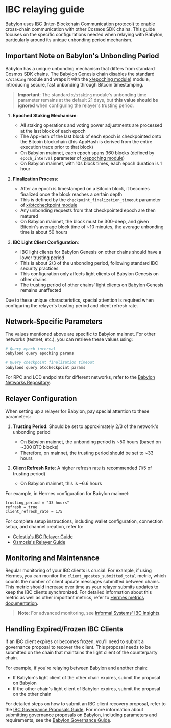 # IBC relaying guide

Babylon uses [IBC](https://ibcprotocol.dev/)
(Inter-Blockchain Communication protocol) to enable cross-chain
communication with other Cosmos SDK chains. This guide focuses on the specific
configurations needed
when relaying with Babylon, particularly around its unique unbonding period
mechanism.

## Important Note on Babylon's Unbonding Period

Babylon has a unique unbonding mechanism that differs from standard Cosmos SDK
chains. The Babylon Genesis chain disables the standard `x/staking` module and
wraps it with the [x/epoching module](https://github.com/babylonlabs-io/babylon/blob/main/x/epoching/README.md)) module, introducing secure, fast unbonding
through Bitcoin timestamping.

> **Important**: The standard `x/staking` module's unbonding time parameter
> remains at the default 21 days, but **this value should be ignored** when
> configuring the relayer's trusting period.

1. **Epoched Staking Mechanism**:
    - All staking operations and voting power adjustments are processed at the
      last block of each epoch
    - The AppHash of the last block of each epoch is checkpointed onto the Bitcoin blockchain
      (this AppHash is derived from the entire execution trace prior to that block)
    - On Babylon mainnet, each epoch spans 360 blocks (defined by `epoch_interval` parameter
      of [x/epoching module](https://github.com/babylonlabs-io/babylon/blob/main/x/epoching/README.md))
    - On Babylon mainnet, with 10s block times, each epoch duration is 1 hour

2. **Finalization Process**:
    - After an epoch is timestamped on a Bitcoin block, it becomes finalized
      once the block reaches a certain depth
    - This is defined by the `checkpoint_finalization_timeout` parameter
      of [x/btccheckpoint module](https://github.com/babylonlabs-io/babylon/blob/main/x/btccheckpoint/README.md)
    - Any unbonding requests from that checkpointed epoch are then matured
    - On Babylon mainnet, the block must be 300-deep, and given Bitcoin's average block time of ~10 minutes, the average unbonding
      time is about 50 hours

3. **IBC Light Client Configuration**:
    - IBC light clients for Babylon Genesis on other chains should have a lower
      trusting period
    - This is about 2/3 of the unbonding period, following standard IBC security
      practices
    - This configuration only affects light clients of Babylon Genesis on other
      chains
    - The trusting period of other chains' light clients on Babylon Genesis
      remains unaffected

Due to these unique characteristics, special attention is required when
configuring the relayer's trusting period and client refresh rate.

## Network-Specific Parameters

The values mentioned above are specific to Babylon mainnet. For other networks (testnet, etc.), you can retrieve these values using:

```bash
# Query epoch interval
babylond query epoching params

# Query checkpoint finalization timeout
babylond query btccheckpoint params
```

For RPC and LCD endpoints for different networks, refer to the [Babylon Networks Repository](https://github.com/babylonlabs-io/networks/tree/main/bbn-test-5).

## Relayer Configuration

When setting up a relayer for Babylon, pay special attention to these
parameters:

1. **Trusting Period**: Should be set to approximately 2/3 of the network's
   unbonding period
    - On Babylon mainnet, the unbonding period is ~50 hours (based on ~300 BTC blocks)
    - Therefore, on mainnet, the trusting period should be set to ~33 hours

2. **Client Refresh Rate**: A higher refresh rate is recommended (1/5 of
   trusting period)
    - On Babylon mainnet, this is ~6.6 hours

For example, in Hermes configuration for Babylon mainnet:

```[[chains]]
trusting_period = "33 hours"
refresh = true
client_refresh_rate = 1/5
```

For complete setup instructions, including wallet configuration, connection
setup, and channel creation, refer to:

- [Celestia's IBC Relayer Guide](https://docs.celestia.org/how-to-guides/ibc-relayer)
- [Osmosis's Relayer Guide](https://docs.osmosis.zone/osmosis-core/relaying/relayer-guide)

## Monitoring and Maintenance

Regular monitoring of your IBC clients is crucial. For example, if using Hermes,
you can monitor the `client_updates_submitted_total` metric, which counts the
number of client update messages submitted between chains. This metric should
increase over time as your relayer submits updates to keep the IBC clients
synchronized. For detailed information about this metric as well as other
important metrics, refer
to [Hermes metrics documentation](https://hermes.informal.systems/documentation/telemetry/operators.html#what-is-the-overall-ibc-status-of-each-network).

> **Note**: For advanced monitoring,
> see [Informal Systems' IBC Insights](https://insights.informal.systems/noble/osmosis).

## Handling Expired/Frozen IBC Clients

If an IBC client expires or becomes frozen, you'll need to submit a governance
proposal to recover the client. This proposal needs to be submitted on the chain
that maintains the light client of the counterparty chain.

For example, if you're relaying between Babylon and another chain:

- If Babylon's light client of the other chain expires, submit the proposal on
  Babylon
- If the other chain's light client of Babylon expires, submit the proposal on
  the other chain

For detailed steps on how to submit an IBC client recovery proposal, refer to
the [IBC Governance Proposals Guide](https://ibc.cosmos.network/main/ibc/proposals.html#steps).
For more information about submitting governance proposals on Babylon, including
parameters and requirements, see
the [Babylon Governance Guide](https://docs.babylonlabs.io/guides/governance/). 